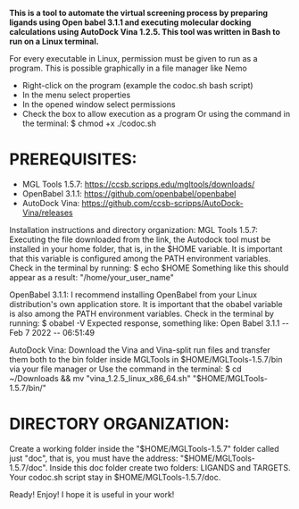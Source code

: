 **This is a tool to automate the virtual screening process by preparing ligands using Open babel 3.1.1 and executing molecular docking calculations using AutoDock Vina 1.2.5.
This tool was written in Bash to run on a Linux terminal.**

For every executable in Linux, permission must be given to run as a program. This is possible graphically in a file manager like Nemo
- Right-click on the program (example the codoc.sh bash script)
- In the menu select properties
- In the opened window select permissions
- Check the box to allow execution as a program
Or using the command in the terminal:
$ chmod +x ./codoc.sh

# **PREREQUISITES:**
- MGL Tools 1.5.7: https://ccsb.scripps.edu/mgltools/downloads/
- OpenBabel 3.1.1: https://github.com/openbabel/openbabel
- AutoDock Vina: https://github.com/ccsb-scripps/AutoDock-Vina/releases

Installation instructions and directory organization:
MGL Tools 1.5.7:
Executing the file downloaded from the link, the Autodock tool must be installed in your home folder, that is, in the $HOME variable. It is important that this variable is configured among the PATH environment variables. Check in the terminal by running:
$ echo $HOME
Something like this should appear as a result: "/home/your_user_name"

OpenBabel 3.1.1:
I recommend installing OpenBabel from your Linux distribution's own application store. It is important that the obabel variable is also among the PATH environment variables. Check in the terminal by running:
$ obabel -V
Expected response, something like: Open Babel 3.1.1 -- Feb 7 2022 -- 06:51:49

AutoDock Vina:
Download the Vina and Vina-split run files and transfer them both to the bin folder inside MGLTools in $HOME/MGLTools-1.5.7/bin via your file manager or Use the command in the terminal:
$ cd ~/Downloads && mv "vina_1.2.5_linux_x86_64.sh" "$HOME/MGLTools-1.5.7/bin/"

# **DIRECTORY ORGANIZATION:**
Create a working folder inside the "$HOME/MGLTools-1.5.7" folder called just "doc", that is, you must have the address: "$HOME/MGLTools-1.5.7/doc". Inside this doc folder create two folders: LIGANDS and TARGETS. Your codoc.sh script stay in $HOME/MGLTools-1.5.7/doc.

Ready! Enjoy! I hope it is useful in your work!
